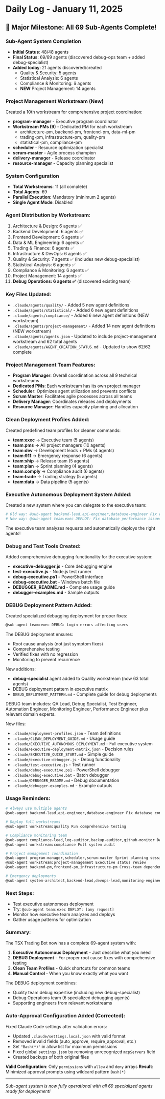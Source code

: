 # Daily Log - January 11, 2025

## 🎉 Major Milestone: All 69 Sub-Agents Complete!

### Sub-Agent System Completion
- **Initial Status**: 48/48 agents  
- **Final Status**: 69/69 agents (discovered debug-ops team + added debug-specialist)
- **Added today**: 21 agents discovered/created
  - Quality & Security: 5 agents
  - Statistical Analysis: 6 agents  
  - Compliance & Monitoring: 6 agents
  - **NEW** Project Management: 14 agents

### Project Management Workstream (New)
Created a 10th workstream for comprehensive project coordination:
- **program-manager** - Executive program coordinator
- **Workstream PMs (9)** - Dedicated PM for each workstream
  - architecture-pm, backend-pm, frontend-pm, data-ml-pm
  - trading-pm, infrastructure-pm, quality-pm
  - statistical-pm, compliance-pm
- **scheduler** - Resource optimization specialist
- **scrum-master** - Agile process champion
- **delivery-manager** - Release coordinator
- **resource-manager** - Capacity planning specialist

### System Configuration
- **Total Workstreams**: 11 (all complete)
- **Total Agents**: 69
- **Parallel Execution**: Mandatory (minimum 2 agents)
- **Single Agent Mode**: Disabled

### Agent Distribution by Workstream:
1. Architecture & Design: 6 agents ✅
2. Backend Development: 6 agents ✅
3. Frontend Development: 6 agents ✅
4. Data & ML Engineering: 6 agents ✅
5. Trading & Finance: 6 agents ✅
6. Infrastructure & DevOps: 6 agents ✅
7. Quality & Security: 7 agents ✅ (includes new debug-specialist)
8. Statistical Analysis: 6 agents ✅
9. Compliance & Monitoring: 6 agents ✅
10. Project Management: 14 agents ✅
11. **Debug Operations: 6 agents ✅** (discovered existing team)

### Key Files Updated:
- `.claude/agents/quality/` - Added 5 new agent definitions
- `.claude/agents/statistical/` - Added 6 new agent definitions
- `.claude/agents/compliance/` - Added 6 new agent definitions (NEW workstream)
- `.claude/agents/project-management/` - Added 14 new agent definitions (NEW workstream)
- `.claude/agents/agents.json` - Updated to include project-management workstream and 62 total agents
- `.claude/agents/AGENT_CREATION_STATUS.md` - Updated to show 62/62 complete

### Project Management Team Features:
- **Program Manager**: Overall coordination across all 9 technical workstreams
- **Dedicated PMs**: Each workstream has its own project manager
- **Scheduler**: Optimizes agent utilization and prevents conflicts
- **Scrum Master**: Facilitates agile processes across all teams
- **Delivery Manager**: Coordinates releases and deployments
- **Resource Manager**: Handles capacity planning and allocation

### Clean Deployment Profiles Added:
Created predefined team profiles for cleaner commands:
- **team:exec** → Executive team (5 agents)
- **team:pms** → All project managers (10 agents)
- **team:dev** → Development leads + PMs (4 agents)
- **team:911** → Emergency response (6 agents)
- **team:ship** → Release team (5 agents)
- **team:plan** → Sprint planning (4 agents)
- **team:comply** → Compliance audit (6 agents)
- **team:trade** → Trading strategy (5 agents)
- **team:data** → Data pipeline (5 agents)

### Executive Autonomous Deployment System Added:
Created a new system where you can delegate to the executive team:
```bash
# Old way: @sub-agent backend-lead,api-engineer,database-engineer Fix database
# New way: @sub-agent team:exec DEPLOY: Fix database performance issues
```

The executive team analyzes requests and automatically deploys the right agents!

### Debug and Test Tools Created:
Added comprehensive debugging functionality for the executive system:
- **executive-debugger.js** - Core debugging engine
- **test-executive.js** - Node.js test runner
- **debug-executive.ps1** - PowerShell interface
- **debug-executive.bat** - Windows batch file
- **DEBUGGER_README.md** - Complete usage guide
- **debugger-examples.md** - Sample outputs

### DEBUG Deployment Pattern Added:
Created specialized debugging deployment for proper fixes:
```bash
@sub-agent team:exec DEBUG: Login errors affecting users
```

The DEBUG deployment ensures:
- Root cause analysis (not just symptom fixes)
- Comprehensive testing
- Verified fixes with no regression
- Monitoring to prevent recurrence

New additions:
- **debug-specialist** agent added to Quality workstream (now 63 total agents)
- DEBUG deployment pattern in executive matrix
- `DEBUG_DEPLOYMENT_PATTERN.md` - Complete guide for debug deployments

DEBUG team includes: QA Lead, Debug Specialist, Test Engineer, Automation Engineer, Monitoring Engineer, Performance Engineer plus relevant domain experts.

New files:
- `.claude/deployment-profiles.json` - Team definitions
- `.claude/CLEAN_DEPLOYMENT_GUIDE.md` - Usage guide
- `.claude/EXECUTIVE_AUTONOMOUS_DEPLOYMENT.md` - Full executive system
- `.claude/executive-deployment-matrix.json` - Decision rules
- `.claude/EXECUTIVE_QUICK_START.md` - Simple guide
- `.claude/executive-debugger.js` - Debug functionality
- `.claude/test-executive.js` - Test runner
- `.claude/debug-executive.ps1` - PowerShell debugger
- `.claude/debug-executive.bat` - Batch debugger
- `.claude/DEBUGGER_README.md` - Debug documentation
- `.claude/debugger-examples.md` - Example outputs

### Usage Reminders:
```bash
# Always use multiple agents
@sub-agent backend-lead,api-engineer,database-engineer Fix database connection

# Deploy full workstreams
@sub-agent workstream:quality Run comprehensive testing

# Compliance monitoring team
@sub-agent compliance-lead,log-auditor,backup-auditor,github-monitor Daily compliance check
@sub-agent workstream:compliance Full system audit

# Project management coordination
@sub-agent program-manager,scheduler,scrum-master Sprint planning session
@sub-agent workstream:project-management Executive status review
@sub-agent backend-pm,frontend-pm,infrastructure-pm Cross-team dependency review

# Emergency deployments
@sub-agent system-architect,backend-lead,devops-lead,monitoring-engineer Critical system issue
```

### Next Steps:
- Test executive autonomous deployment
- Try: `@sub-agent team:exec DEPLOY: [any request]`
- Monitor how executive team analyzes and deploys
- Gather usage patterns for optimization

### Summary:
The TSX Trading Bot now has a complete 69-agent system with:
1. **Executive Autonomous Deployment** - Just describe what you need
2. **DEBUG Deployment** - For proper root cause fixes with comprehensive testing
3. **Clean Team Profiles** - Quick shortcuts for common teams  
4. **Manual Control** - When you know exactly what you want

The DEBUG deployment combines:
- Quality team debug expertise (including new debug-specialist)
- Debug Operations team (6 specialized debugging agents)
- Supporting engineers from relevant workstreams

### Auto-Approval Configuration Added (Corrected):
Fixed Claude Code settings after validation errors:
- Updated `.claude/settings.local.json` with valid format
- Removed invalid fields (auto_approve, require_approval, etc.)
- Set `"Bash(*)"` in allow list for maximum permissions
- Fixed global `settings.json` by removing unrecognized `mcpServers` field
- Created backups of both original files

**Valid Configuration**: Only `permissions` with `allow` and `deny` arrays
**Result**: Minimized approval prompts using wildcard pattern `Bash(*)`

---

*Sub-agent system is now fully operational with all 69 specialized agents ready for deployment!*